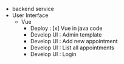 - backend service 
- User Interface
    - Vue
        - Deploy        : [x] Vue in java code
        - Develop UI    : Admin template
        - Develop UI    : Add new appointment
        - Develop UI    : List all appointments
        - Develop UI    : Login
